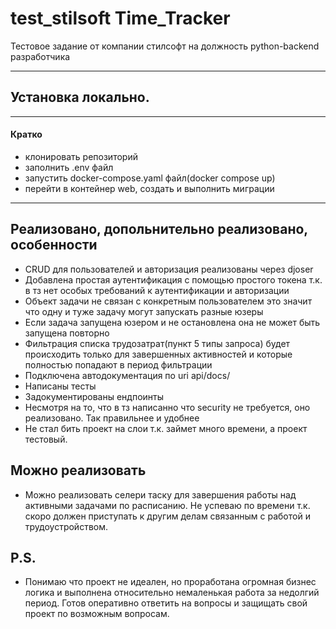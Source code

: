 # test_stilsoft Time_Tracker
Тестовое задание от компании стилсофт на должность python-backend разработчика


---
## Установка локально.

---
#### Кратко
-  клонировать репозиторий
-  заполнить .env файл 
-  запустить docker-compose.yaml файл(docker compose up)
-  перейти в контейнер web, создать и выполнить миграции
---

## Реализовано, допольнительно реализовано, особенности

* CRUD для пользователей и авторизация реализованы через djoser
* Добавлена простая аутентификация с помощью простого токена т.к. в тз
 нет особых требований к аутентификации и авторизации
* Объект задачи не связан с конкретным пользователем
это значит что одну и туже задачу могут запускать разные юзеры
* Если задача запущена юзером и не остановлена она не может быть запущена повторно
* Фильтрация списка трудозатрат(пункт 5 типы запроса) будет 
происходить только для завершенных активностей и которые
полностью попадают в период фильтрации
* Подключена автодокументация по uri api/docs/
* Написаны тесты
* Задокументированы ендпоинты
* Несмотря на то, что в тз написанно что security не требуется, оно реализовано. Так правильнее и удобнее
* Не стал бить проект на слои т.к. займет много времени, а проект тестовый.

## Можно реализовать
* Можно реализовать селери таску для завершения работы над активными задачами по расписанию.
Не успеваю по времени т.к. скоро должен приступать к другим делам связанным с работой и трудоустройством.

## P.S.
* Понимаю что проект не идеален, но проработана огромная бизнес логика и выполнена относительно немаленькая работа
за недолгий период. Готов оперативно ответить на вопросы и защищать свой проект по возможным вопросам.